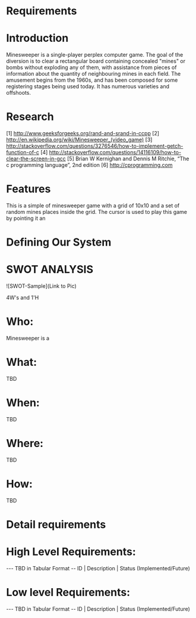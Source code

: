 # Requirements
# Introduction
   Minesweeper is a single-player perplex computer game. The goal of the diversion is to clear a rectangular board containing concealed "mines" or bombs without exploding any of them, with assistance from pieces of information about the quantity of neighbouring mines in each field. The amusement begins from the 1960s, and has been composed for some registering stages being used today. It has numerous varieties and offshoots.

# Research
  [1]  http://www.geeksforgeeks.org/rand-and-srand-in-ccpp
  [2]  http://en.wikipedia.org/wiki/Minesweeper_(video_game)
  [3]  http://stackoverflow.com/questions/3276546/how-to-implement-getch-function-of-c
  [4]  http://stackoverflow.com/questions/14116109/how-to-clear-the-screen-in-gcc
  [5]  Brian W Kernighan and Dennis M Ritchie, “The c programming language”, 2nd edition
  [6]  http://cprogramming.com

# Features
   This is a simple of minesweeper game with a grid of 10x10 and a set of random mines places inside the grid. The cursor is used to play this game by pointing it an 

# Defining Our System

# SWOT ANALYSIS
![SWOT-Sample](Link to Pic)

4W's and 1'H
# Who: 
Minesweeper is a 

# What:
TBD

# When:
TBD

# Where:
TBD

# How:
TBD

# Detail requirements
# High Level Requirements:
--- TBD in Tabular Format -- ID | Description | Status (Implemented/Future)

# Low level Requirements:
--- TBD in Tabular Format -- ID | Description | Status (Implemented/Future)
